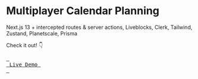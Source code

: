 # Multiplayer Calendar Planning

Next.js 13 + intercepted routes & server actions, Liveblocks, Clerk, Tailwind, Zustand, Planetscale, Prisma

Check it out! 👇

[<kbd> <br> Live Demo <br> </kbd>][KBD]

<!---------------------------------------------------------------------------->
[KBD]: https://livecal.ishaand.com/
